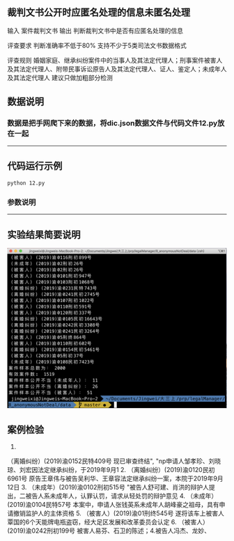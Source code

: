 ## 裁判文书公开时应匿名处理的信息未匿名处理

输入
案件裁判文书
输出
判断裁判文书中是否有应匿名处理的信息

评查要求
判断准确率不低于80%
支持不少于5类司法文书数据格式

评查规则
婚姻家庭、继承纠纷案件中的当事人及其法定代理人；刑事案件被害人及其法定代理人、附带民事诉讼原告人及其法定代理人、证人、鉴定人；未成年人及其法定代理人
建议只做加粗部分检测


## 数据说明
### 数据是把手网爬下来的数据，将dic.json数据文件与代码文件12.py放在一起

---
## 代码运行示例
```bash
python 12.py
```
### 参数说明

---
## 实验结果简要说明

![image](https://github.com/jingweixi233/legalManager/blob/master/image/dic数据8.png)

## 案例检验
1. 
（离婚纠纷）(2019)渝0152民特409号
现已审查终结", "np申请人邹孝珍、刘晓琼、刘宏因法定继承纠纷，于2019年9月1
2.
（离婚纠纷）(2019)渝0120民初6961号
原告王章伟与被告吴利华、王章容法定继承纠纷一案，本院于2019年9月12日
3.
（未成年）(2019)渝0102刑初515号
"被告人舒可建、肖洪的辩护人提出，二被告人系未成年人，认罪认罚，请求从轻处罚的辩护意见
4.
（未成年）(2019)渝0104民特57号
本案中，申请人张钱英系未成年人胡峰豪之祖母，具有申请撤销监护人的主体资格
5.
（被害人）(2019)渝01刑终545号
遂将该车上被害人覃国的6个天能牌电瓶盗窃，经大足区发展和改革委员会认定
6.
（被害人）(2019)渝0242刑初199号
被害人易芬、石卫的陈述；4.被告人冯杰、龙妙、
